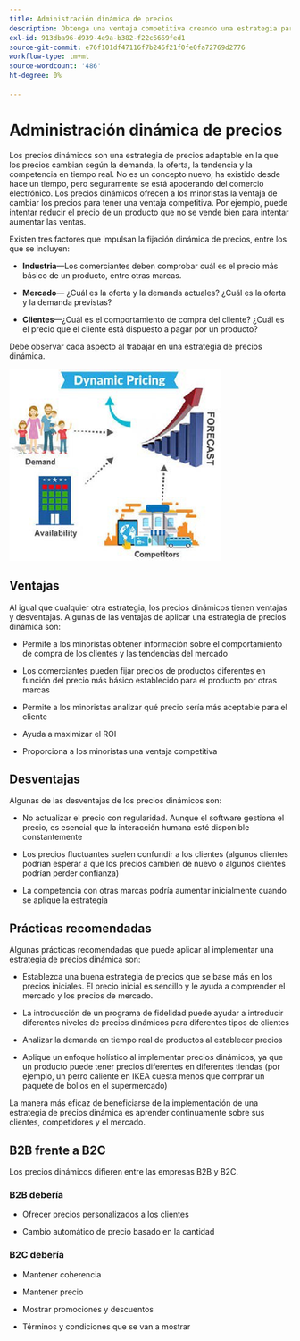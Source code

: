 ```yaml
---
title: Administración dinámica de precios
description: Obtenga una ventaja competitiva creando una estrategia para cambiar los precios de los productos de forma dinámica en función de las condiciones del mercado.
exl-id: 913dba96-d939-4e9a-b382-f22c6669fed1
source-git-commit: e76f101df47116f7b246f21f0fe0fa72769d2776
workflow-type: tm+mt
source-wordcount: '486'
ht-degree: 0%

---
```


# Administración dinámica de precios

Los precios dinámicos son una estrategia de precios adaptable en la que los precios cambian según la demanda, la oferta, la tendencia y la competencia en tiempo real. No es un concepto nuevo; ha existido desde hace un tiempo, pero seguramente se está apoderando del comercio electrónico. Los precios dinámicos ofrecen a los minoristas la ventaja de cambiar los precios para tener una ventaja competitiva. Por ejemplo, puede intentar reducir el precio de un producto que no se vende bien para intentar aumentar las ventas.

Existen tres factores que impulsan la fijación dinámica de precios, entre los que se incluyen:

- **Industria**—Los comerciantes deben comprobar cuál es el precio más básico de un producto, entre otras marcas.

- **Mercado**— ¿Cuál es la oferta y la demanda actuales? ¿Cuál es la oferta y la demanda previstas?

- **Clientes**—¿Cuál es el comportamiento de compra del cliente? ¿Cuál es el precio que el cliente está dispuesto a pagar por un producto?

Debe observar cada aspecto al trabajar en una estrategia de precios dinámica.

![Diagrama de precios dinámico](../../assets/playbooks/dynamic-pricing-diagram.png)

## Ventajas

Al igual que cualquier otra estrategia, los precios dinámicos tienen ventajas y desventajas. Algunas de las ventajas de aplicar una estrategia de precios dinámica son:

- Permite a los minoristas obtener información sobre el comportamiento de compra de los clientes y las tendencias del mercado

- Los comerciantes pueden fijar precios de productos diferentes en función del precio más básico establecido para el producto por otras marcas

- Permite a los minoristas analizar qué precio sería más aceptable para el cliente

- Ayuda a maximizar el ROI

- Proporciona a los minoristas una ventaja competitiva

## Desventajas

Algunas de las desventajas de los precios dinámicos son:

- No actualizar el precio con regularidad. Aunque el software gestiona el precio, es esencial que la interacción humana esté disponible constantemente

- Los precios fluctuantes suelen confundir a los clientes (algunos clientes podrían esperar a que los precios cambien de nuevo o algunos clientes podrían perder confianza)

- La competencia con otras marcas podría aumentar inicialmente cuando se aplique la estrategia

## Prácticas recomendadas

Algunas prácticas recomendadas que puede aplicar al implementar una estrategia de precios dinámica son:

- Establezca una buena estrategia de precios que se base más en los precios iniciales. El precio inicial es sencillo y le ayuda a comprender el mercado y los precios de mercado.

- La introducción de un programa de fidelidad puede ayudar a introducir diferentes niveles de precios dinámicos para diferentes tipos de clientes

- Analizar la demanda en tiempo real de productos al establecer precios

- Aplique un enfoque holístico al implementar precios dinámicos, ya que un producto puede tener precios diferentes en diferentes tiendas (por ejemplo, un perro caliente en IKEA cuesta menos que comprar un paquete de bollos en el supermercado)

La manera más eficaz de beneficiarse de la implementación de una estrategia de precios dinámica es aprender continuamente sobre sus clientes, competidores y el mercado.

## B2B frente a B2C

Los precios dinámicos difieren entre las empresas B2B y B2C.

### B2B debería

- Ofrecer precios personalizados a los clientes

- Cambio automático de precio basado en la cantidad

### B2C debería

- Mantener coherencia

- Mantener precio

- Mostrar promociones y descuentos

- Términos y condiciones que se van a mostrar
